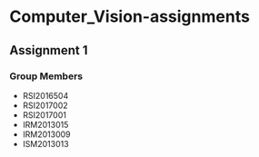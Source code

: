 # Computer_Vision-assignments
## Assignment 1
### Group Members
* RSI2016504
* RSI2017002
* RSI2017001
* IRM2013015
* IRM2013009
* ISM2013013
